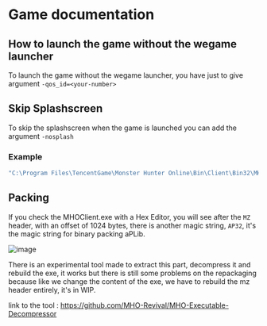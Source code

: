 # Game documentation

## How to launch the game without the wegame launcher
To launch the game without the wegame launcher, you have just to give argument ``-qos_id=<your-number>``

## Skip Splashscreen
To skip the splashscreen when the game is launched you can add the argument ``-nosplash``

### Example
```cmd
"C:\Program Files\TencentGame\Monster Hunter Online\Bin\Client\Bin32\MHOClient.exe" -qos_id=123456789
```
## Packing
If you check the MHOClient.exe with a Hex Editor, you will see after the ``MZ`` header, with an offset of 1024 bytes, there is another magic string, ``AP32``, it's the magic string for binary packing aPLib.

![image](https://user-images.githubusercontent.com/16132478/116823341-39e0d200-ab84-11eb-9b2f-c49723b3d2f1.png)

There is an experimental tool made to extract this part, decompress it and rebuild the exe, it works but there is still some problems on the repackaging because like we change the content of the exe, we have to rebuild the mz header entirely, it's in WIP.

link to the tool : https://github.com/MHO-Revival/MHO-Executable-Decompressor
